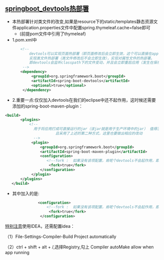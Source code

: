 [springboot_devtools热部署](http://412887952-qq-com.iteye.com/blog/2300313)
--------------
* 本热部署针对类文件的改变,如果是resource下的static/templates静态资源文件application.properties文件中配置spring.thymeleaf.cache=false即可
  * (前提pom文件中引用了thymeleaf)
* 1.pom.xml中
```xml
       <!--  
           devtools可以实现页面热部署（即页面修改后会立即生效，这个可以直接在application.properties文件中配置spring.thymeleaf.cache=false来实现），      
           实现类文件热部署（类文件修改后不会立即生效），实现对属性文件的热部署。   
           即devtools会监听classpath下的文件变动，并且会立即重启应用（发生在保存时机），注意：因为其采用的虚拟机机制，该项重启是很快的      
        -->  
       <dependency>  
            <groupId>org.springframework.boot</groupId>  
            <artifactId>spring-boot-devtools</artifactId>  
            <optional>true</optional>  
        </dependency>  
```      
* 2.重要一点:仅仅加入devtools在我们的eclipse中还不起作用，这时候还需要添加的spring-boot-maven-plugin：
```xml
<build>  
       <plugins>  
           <!--  
             用于将应用打成可直接运行的jar（该jar就是用于生产环境中的jar） 值得注意的是，如果没有引用spring-boot-starter-parent做parent，  
                       且采用了上述的第二种方式，这里也要做出相应的改动  
             -->  
            <plugin>  
                <groupId>org.springframework.boot</groupId>  
                <artifactId>spring-boot-maven-plugin</artifactId>  
                <configuration>  
                   <!--fork :  如果没有该项配置，肯呢个devtools不会起作用，即应用不会restart -->  
                    <fork>true</fork>  
                </configuration>  
            </plugin>  
       </plugins>  
   </build>  
```
* 其中加入的是:
```xml
               <configuration>  
                   <!--fork :  如果没有该项配置，肯呢个devtools不会起作用，即应用不会restart -->  
                    <fork>true</fork>  
                </configuration>  
 ```               

[特别注意](https://www.cnblogs.com/lspz/p/6832358.html)使用IDEA，还需配置idea：

（1）File-Settings-Compiler-Build Project automatically

（2）ctrl + shift + alt + /,选择Registry,勾上 Compiler autoMake allow when app running
